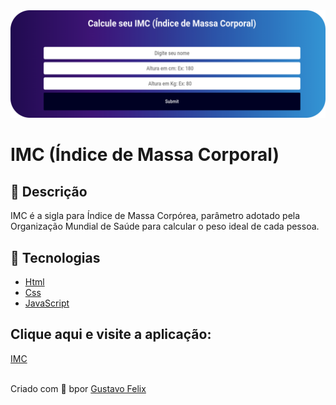 <div align='center'>
<img src="./img/Rectangle%202.png">
</div>

<h1>IMC (Índice de Massa Corporal)</h1>

<h2>🔖 Descrição</h2>

<p>IMC é a sigla para Índice de Massa Corpórea, parâmetro adotado pela Organização Mundial de Saúde para calcular o peso ideal de cada pessoa.</p>

<h2>🚀 Tecnologias</h2>

<ul>
    <li><a href="https://developer.mozilla.org/en-US/docs/Web/HTML" target="_blank">Html</a></li>
    <li><a href="https://www.w3schools.com/css/" target="_blank">Css</a></li>
    <li><a href="https://developer.mozilla.org/en-US/docs/Web/JavaScript" target="_blank">JavaScript</a></li>
</ul>

<h2>Clique aqui e visite a aplicação:</h2>
<a href="https://calculateimcjs.netlify.app/" target="_blank">IMC</a>

<br>
</br>

Criado com 💙 bpor <a href="https://github.com/guusfelix2015/mini-projetcs-js/tree/main/project-01-IMC" target="_blank">Gustavo Felix</a></p>
